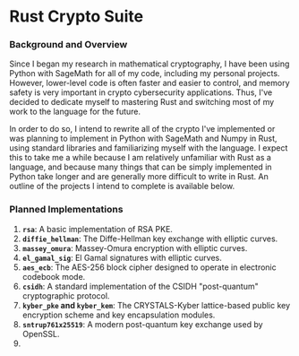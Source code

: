 # Rust Crypto Suite

### Background and Overview

Since I began my research in mathematical cryptography, I have been using Python with SageMath for all of my code, including my personal projects. However, lower-level code is often faster and easier to control, and
memory safety is very important in crypto cybersecurity applications. Thus, I've decided to dedicate myself to mastering Rust and switching most of my work to the language for the future.

In order to do so, I intend to rewrite all of the crypto I've implemented or was planning to implement in Python with SageMath and Numpy in Rust, using standard libraries and familiarizing myself with the language.
I expect this to take me a while because I am relatively unfamiliar with Rust as a language, and because many things that can be simply implemented in Python take longer and are generally more difficult to write in Rust.
An outline of the projects I intend to complete is available below.

### Planned Implementations

1. **`rsa`**: A basic implementation of RSA PKE.
2. **`diffie_hellman`**: The Diffe-Hellman key exchange with elliptic curves.
3. **`massey_omura`**: Massey-Omura encryption with elliptic curves.
4. **`el_gamal_sig`**: El Gamal signatures with elliptic curves.
5. **`aes_ecb`**: The AES-256 block cipher designed to operate in electronic codebook mode.
6. **`csidh`**: A standard implementation of the CSIDH "post-quantum" cryptographic protocol.
7. **`kyber_pke` and `kyber_kem`**: The CRYSTALS-Kyber lattice-based public key encryption scheme and key encapsulation modules.
8. **`sntrup761x25519`**: A modern post-quantum key exchange used by OpenSSL.
9. 



